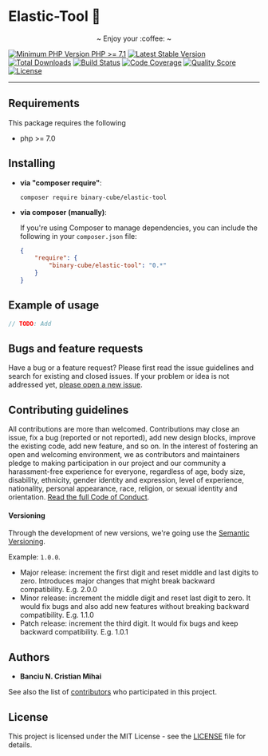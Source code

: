 # Elastic-Tool 🦖


<p align="center">~ Enjoy your :coffee: ~</p>

[![Minimum PHP Version `PHP >= 7.1`][ico-php-require]][link-php-site]
[![Latest Stable Version][ico-version]][link-packagist]
[![Total Downloads][ico-downloads]][link-downloads]
[![Build Status][ico-travis]][link-travis]
[![Code Coverage][ico-scrutinizer]][link-scrutinizer]
[![Quality Score][ico-code-quality]][link-code-quality]
[![License][ico-license]][link-license]

-----



## Requirements
This package requires the following
- php >= 7.0




## Installing

- **via "composer require"**:

    ``` shell
    composer require binary-cube/elastic-tool
    ```

- **via composer (manually)**:

    If you're using Composer to manage dependencies, you can include the following
    in your `composer.json` file:

    ```json
    {
        "require": {
            "binary-cube/elastic-tool": "0.*"
        }
    }
    ```

## Example of usage
```php
// TODO: Add
```


## Bugs and feature requests

Have a bug or a feature request? 
Please first read the issue guidelines and search for existing and closed issues. 
If your problem or idea is not addressed yet, [please open a new issue][link-new-issue].




## Contributing guidelines

All contributions are more than welcomed. 
Contributions may close an issue, fix a bug (reported or not reported), add new design blocks, 
improve the existing code, add new feature, and so on. 
In the interest of fostering an open and welcoming environment, 
we as contributors and maintainers pledge to making participation in our project and our community a harassment-free experience for everyone, 
regardless of age, body size, disability, ethnicity, gender identity and expression, level of experience, nationality, 
personal appearance, race, religion, or sexual identity and orientation. 
[Read the full Code of Conduct][link-code-of-conduct].




#### Versioning

Through the development of new versions, we're going use the [Semantic Versioning][link-semver]. 

Example: `1.0.0`.
- Major release: increment the first digit and reset middle and last digits to zero. Introduces major changes that might break backward compatibility. E.g. 2.0.0
- Minor release: increment the middle digit and reset last digit to zero. It would fix bugs and also add new features without breaking backward compatibility. E.g. 1.1.0
- Patch release: increment the third digit. It would fix bugs and keep backward compatibility. E.g. 1.0.1




## Authors

* **Banciu N. Cristian Mihai**

See also the list of [contributors][link-contributors] who participated in this project.




## License

This project is licensed under the MIT License - see the [LICENSE][link-license] file for details.




<!-- Links -->
[ico-php-require]:          https://img.shields.io/badge/php-%3E%3D%207.1-8892BF.svg?style=flat-square
[ico-version]:              https://img.shields.io/packagist/v/binary-cube/elastic-tool.svg?style=flat-square
[ico-downloads]:            https://img.shields.io/packagist/dt/binary-cube/elastic-tool.svg?style=flat-square
[ico-travis]:               https://img.shields.io/travis/binary-cube/elastic-tool/master.svg?style=flat-square
[ico-scrutinizer]:          https://img.shields.io/scrutinizer/coverage/g/binary-cube/elastic-tool.svg?style=flat-square
[ico-code-quality]:         https://img.shields.io/scrutinizer/g/binary-cube/elastic-tool.svg?style=flat-square
[ico-license]:              https://img.shields.io/badge/license-MIT-brightgreen.svg?style=flat-square

[link-domain]:              https://binary-cube.com
[link-homepage]:            https://binary-cube.com
[link-git-source]:          https://github.com/binary-cube/elastic-tool
[link-packagist]:           https://packagist.org/packages/binary-cube/elastic-tool
[link-downloads]:           https://packagist.org/packages/binary-cube/elastic-tool
[link-php-site]:            https://php.net
[link-semver]:              https://semver.org
[link-code-of-conduct]:     https://github.com/binary-cube/elastic-tool/blob/master/code-of-conduct.md
[link-license]:             https://github.com/binary-cube/elastic-tool/blob/master/LICENSE
[link-contributors]:        https://github.com/binary-cube/elastic-tool/graphs/contributors
[link-new-issue]:           https://github.com/binary-cube/elastic-tool/issues/new
[link-travis]:              https://travis-ci.org/binary-cube/elastic-tool
[link-scrutinizer]:         https://scrutinizer-ci.com/g/binary-cube/elastic-tool/code-structure
[link-code-quality]:        https://scrutinizer-ci.com/g/binary-cube/elastic-tool
[link-enqueue]:             https://github.com/php-enqueue
